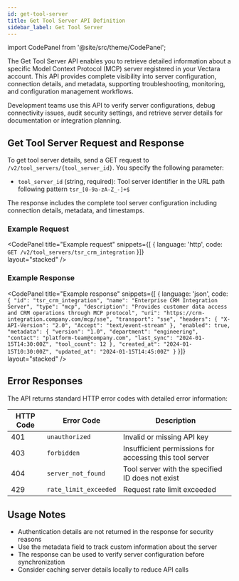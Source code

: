 ```yaml
---
id: get-tool-server
title: Get Tool Server API Definition
sidebar_label: Get Tool Server
---
```


import CodePanel from '@site/src/theme/CodePanel';

The Get Tool Server API enables you to retrieve detailed information about a specific Model Context Protocol (MCP) server registered in your Vectara account. This API provides complete visibility into server configuration, connection details, and metadata, supporting troubleshooting, monitoring, and configuration management workflows.

Development teams use this API to verify server configurations, debug connectivity issues, audit security settings, and retrieve server details for documentation or integration planning.

## Get Tool Server Request and Response

To get tool server details, send a GET request to `/v2/tool_servers/{tool_server_id}`. You specify the following parameter:

- `tool_server_id` (string, required): Tool server identifier in the URL path following pattern `tsr_[0-9a-zA-Z_-]+$`

The response includes the complete tool server configuration including connection details, metadata, and timestamps.

### Example Request

<CodePanel
  title="Example request"
  snippets={[
    {
      language: 'http',
      code: `GET /v2/tool_servers/tsr_crm_integration`
    }]}  
  layout="stacked"
/>

### Example Response

<CodePanel
  title="Example response"
  snippets={[
    {
      language: 'json',
      code: `{
  "id": "tsr_crm_integration",
  "name": "Enterprise CRM Integration Server",
  "type": "mcp",
  "description": "Provides customer data access and CRM operations through MCP protocol",
  "uri": "https://crm-integration.company.com/mcp/sse",
  "transport": "sse",
  "headers": {
    "X-API-Version": "2.0",
    "Accept": "text/event-stream"
  },
  "enabled": true,
  "metadata": {
    "version": "1.0",
    "department": "engineering",
    "contact": "platform-team@company.com",
    "last_sync": "2024-01-15T14:30:00Z",
    "tool_count": 12
  },
  "created_at": "2024-01-15T10:30:00Z",
  "updated_at": "2024-01-15T14:45:00Z"
}`
    }]}  
  layout="stacked"
/>

## Error Responses

The API returns standard HTTP error codes with detailed error information:

| HTTP Code | Error Code | Description |
|-----------|------------|-------------|
| 401 | `unauthorized` | Invalid or missing API key |
| 403 | `forbidden` | Insufficient permissions for accessing this tool server |
| 404 | `server_not_found` | Tool server with the specified ID does not exist |
| 429 | `rate_limit_exceeded` | Request rate limit exceeded |

## Usage Notes

- Authentication details are not returned in the response for security reasons
- Use the metadata field to track custom information about the server
- The response can be used to verify server configuration before synchronization
- Consider caching server details locally to reduce API calls